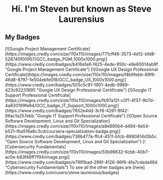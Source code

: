 <h1 align="center">Hi. I'm Steven but known as Steve Laurensius</h1>

<h2>My Badges</h2>
<!--START_SECTION:badges-->
[![Google Project Management Certificate](https://images.credly.com/size/110x110/images/771cff46-3573-4d12-bfd8-528745f00957/GCC_badge_PGM_1000x1000.png)](https://www.credly.com/badges/b416a1a6-f425-4ede-950c-e8e60014ab9f "Google Project Management Certificate")
[![Google UX Design Professional Certificate](https://images.credly.com/size/110x110/images/f4b9febb-69f6-46d8-8797-1e504ebfe0f8/GCC_badge_UX_1000x1000.png)](https://www.credly.com/badges/505c5c91-1901-4edb-9969-423c92231895 "Google UX Design Professional Certificate")
[![Google IT Support Professional Certificate](https://images.credly.com/size/110x110/images/fb97a12f-c0f1-4f37-9b7d-4a830199fe84/GCC_badge_IT_Support_1000x1000.png)](https://www.credly.com/badges/7652e4dd-3cf8-4261-8f42-66ac1a257ebb "Google IT Support Professional Certificate")
[![Open Source Software Development, Linux and Git Specialization](https://images.credly.com/size/110x110/images/a8e890b4-d484-4e04-b521-fba516a8c3cd/coursera-specialization-badge.png)](https://www.credly.com/badges/736b477a-ffc4-4511-b1cb-8880814d3b5c "Open Source Software Development, Linux and Git Specialization")
[![Cybersecurity Fundamentals](https://images.credly.com/size/110x110/images/50b96632-6cbb-40b7-ac0e-b83f49ff7f94/image.png)](https://www.credly.com/badges/e7991bad-296f-4126-96f6-4fa7cdada46d "Cybersecurity Fundamentals")
<!--END_SECTION:badges-->
To see all the other badges are [here](https://www.credly.com/users/steve.laurensius/badges)

